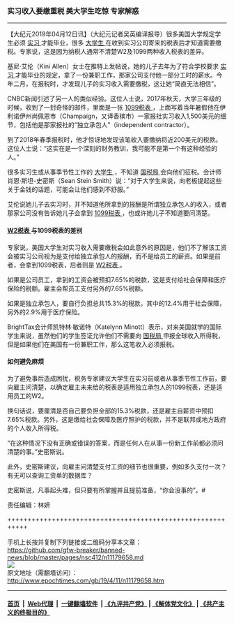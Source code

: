### 实习收入要缴重税 美大学生吃惊 专家解惑
------------------------

<p>
 【大纪元2019年04月12日讯】（大纪元记者吴英编译报导）很多美国大学规定学生必须
 <a href="http://www.epochtimes.com/gb/tag/%E5%AE%9E%E4%B9%A0.html">
  实习
 </a>
 才能毕业，很多
 <a href="http://www.epochtimes.com/gb/tag/%E5%A4%A7%E5%AD%A6%E7%94%9F.html">
  大学生
 </a>
 在收到实习公司寄来的税表后才知道需要缴税。专家说，这是因为纳税人通常不清楚W2及1099两种收入税表的差异。
</p>
<p>
 基尼‧艾伦（Kini Allen）女士在推特上发帖说，她的儿子去年为了符合学校要求
 <a href="http://www.epochtimes.com/gb/tag/%E5%AE%9E%E4%B9%A0.html">
  实习
 </a>
 才能毕业的规定，拿了一份兼职工作，那家公司支付他一部分工时的薪水。今年二月，在报税时，才发现儿子的实习收入需要缴税，这让她“简直无法相信”。
</p>
<p>
 CNBC新闻引述了另一人的类似经验。这位人士说，2017年秋天，大学三年级的时候，收到了一封奇怪的邮件，里面是一张
 <a href="http://www.epochtimes.com/gb/tag/1099%E7%A8%8E%E8%A1%A8.html">
  1099税表
 </a>
 ，上面写着当年暑假他在伊利诺伊州尚佩恩市（Champaign，又译香槟市）一家报社实习收入1,500美元的细节，包括他是那家报社的“独立承包人”（independent contractor）。
</p>
<p>
 到了2018年春季报税时，他才惊讶地发现该笔收入要缴纳将近200美元的税款。这位人士说：“这实在是一个深刻的财务教训，我可能不是第一个有这种经验的人。”
</p>
<p>
 很多实习生或从事季节性工作的
 <a href="http://www.epochtimes.com/gb/tag/%E5%A4%A7%E5%AD%A6%E7%94%9F.html">
  大学生
 </a>
 ，不知道
 <a href="http://www.epochtimes.com/gb/tag/%E5%9B%BD%E7%A8%8E%E5%B1%80.html">
  国税局
 </a>
 会向他们征税。会计师肖恩‧斯坦-史密斯（Sean Stein Smith）说：“对于大学生来说，向老板提起这些关于金钱的话题，可能会让他们感到不舒服。”
</p>
<p>
 艾伦说她儿子去实习时，并不知道他所拿到的报酬是所谓独立承包人的收入，或者那家公司没有告诉她儿子会拿到
 <a href="http://www.epochtimes.com/gb/tag/1099%E7%A8%8E%E8%A1%A8.html">
  1099税表
 </a>
 ，也或许她儿子不知道要问清楚。
</p>
<h4>
 <a href="http://www.epochtimes.com/gb/tag/w2%E7%A8%8E%E8%A1%A8.html">
  W2税表
 </a>
 与1099税表的差别
</h4>
<p>
 专家说，美国大学生对实习收入需要缴税会如此意外的原因是，他们不了解该工资会被实习公司视为是支付给独立承包人的报酬，而不是给员工的薪资。如果是前者，会拿到1099税表，后者则是
 <a href="http://www.epochtimes.com/gb/tag/w2%E7%A8%8E%E8%A1%A8.html">
  W2税表
 </a>
 。
</p>
<p>
 如果是公司员工，拿到的工资会被预扣7.65%的税款，这是支付给社会保障和医疗保险的税额。雇主会帮员工支付另外的7.65%税额。
</p>
<p>
 如果是独立承包人，要自行负担总共15.3%的税款，其中的12.4%用于社会保障，另外的2.9%用于医疗保险。
</p>
<p>
 BrightTax会计师凯特林‧敏诺特（Katelynn Minott）表示，对来美国就学的国际学生来说，虽然他们的学生签证允许他们不需要向
 <a href="http://www.epochtimes.com/gb/tag/%E5%9B%BD%E7%A8%8E%E5%B1%80.html">
  国税局
 </a>
 申报全球收入所得税，但是如果他们在美国有一份兼职工作，那么这笔收入必须报税。
</p>
<h4>
 <strong>
  如何避免麻烦
 </strong>
</h4>
<p>
 为了避免事后造成困扰，税务专家建议大学生在实习前或者从事季节性工作前，要向雇主问清楚，以确定雇主未来给的税表是适用独立承包人的1099税表，还是适用员工的W2。
</p>
<p>
 换句话说，要厘清是否自己要负担全部的15.3%税款，还是雇主自薪资中预扣7.65%税款。另外，这是缴给社会保障及医疗照护的税款，并不是联邦或地方政府的个人收入所得税。
</p>
<p>
 “在这种情况下没有正确或错误的答案，而是任何人在从事一份新工作前都必须问清楚的事。”史密斯说。
</p>
<p>
 此外，史密斯建议，向雇主问清楚支付工资的细节也很重要，例如多久支付一次？有无可以查询工资单的数据库？
</p>
<p>
 史密斯说，凡事起头难，但只要有所掌握并且提前准备，“你会没事的”。#
</p>
<p>
 责任编辑：林妍
</p>

+++++++++++++++++++++++++++++++++++++++++++++++++++++++++++<br/><br/>
手机上长按并复制下列链接或二维码分享本文章：<br/>
https://github.com/gfw-breaker/banned-news/blob/master/pages/nsc412/n11179658.md <br/>
<a href='https://github.com/gfw-breaker/banned-news/blob/master/pages/nsc412/n11179658.md'><img src='https://github.com/gfw-breaker/banned-news/blob/master/pages/nsc412/n11179658.md.png'/></a> <br/>
原文地址（需翻墙访问）：http://www.epochtimes.com/gb/19/4/11/n11179658.htm


------------------------
#### [首页](https://github.com/gfw-breaker/banned-news/blob/master/README.md) &nbsp;|&nbsp; [Web代理](https://github.com/labour-camp/helloworld) &nbsp;|&nbsp; [一键翻墙软件](https://github.com/gfw-breaker/nogfw/blob/master/README.md) &nbsp;| [《九评共产党》](https://github.com/gfw-breaker/9ping.md/blob/master/README.md#九评之一评共产党是什么) | [《解体党文化》](https://github.com/gfw-breaker/jtdwh.md/blob/master/README.md) | [《共产主义的终极目的》](https://github.com/gfw-breaker/gczydzjmd.md/blob/master/README.md)

